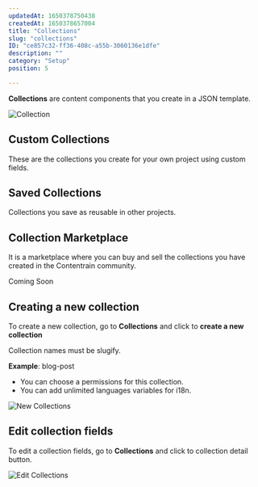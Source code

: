 ```yaml
---
updatedAt: 1650378750438
createdAt: 1650378657004
title: "Collections"
slug: "collections"
ID: "ce857c32-ff36-408c-a55b-3060136e1dfe"
description: ""
category: "Setup"
position: 5

---
```

**Collections** are content components that you create in a JSON template.

![Collection](/images/collections-s.png)

## Custom Collections

These are the collections you create for your own project using custom fields.

## Saved Collections

Collections you save as reusable in other projects.

## Collection Marketplace

It is a marketplace where you can buy and sell the collections you have created in the Contentrain community.

<alert type="warning">


Coming Soon

</alert>

## Creating a new collection

To create a new collection, go to **Collections** and click to **create a new collection**


<alert type="info">
Collection names must be slugify.

**Example**: blog-post

</alert>


- You can choose a permissions for this collection.
- You can add unlimited languages variables for i18n.

![New Collections](/images/new-collection.png)

## Edit collection fields

To edit a collection fields, go to **Collections** and click to collection detail button.

![Edit Collections](/images/edit-collection.png)